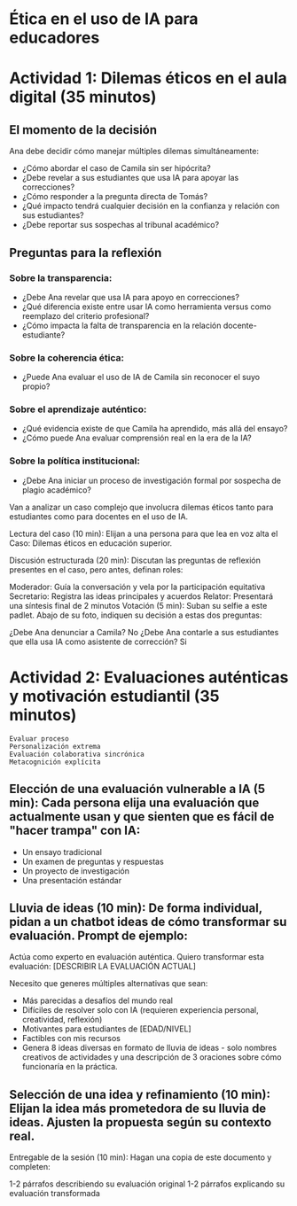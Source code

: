 # Ética en el uso de IA para educadores
# Actividad 1: Dilemas éticos en el aula digital (35 minutos)

## El momento de la decisión
Ana debe decidir cómo manejar múltiples dilemas simultáneamente:
- ¿Cómo abordar el caso de Camila sin ser hipócrita?
- ¿Debe revelar a sus estudiantes que usa IA para apoyar las correcciones?
- ¿Cómo responder a la pregunta directa de Tomás?
- ¿Qué impacto tendrá cualquier decisión en la confianza y relación con sus estudiantes?
- ¿Debe reportar sus sospechas al tribunal académico?
## Preguntas para la reflexión
### Sobre la transparencia:
- ¿Debe Ana revelar que usa IA para apoyo en correcciones?
- ¿Qué diferencia existe entre usar IA como herramienta versus como reemplazo del criterio profesional?
- ¿Cómo impacta la falta de transparencia en la relación docente-estudiante?
### Sobre la coherencia ética:
- ¿Puede Ana evaluar el uso de IA de Camila sin reconocer el suyo propio?
### Sobre el aprendizaje auténtico:
- ¿Qué evidencia existe de que Camila ha aprendido, más allá del ensayo?
- ¿Cómo puede Ana evaluar comprensión real en la era de la IA?
### Sobre la política institucional:
- ¿Debe Ana iniciar un proceso de investigación formal por sospecha de plagio académico?

Van a analizar un caso complejo que involucra dilemas éticos tanto para estudiantes como para docentes en el uso de IA.

Lectura del caso (10 min): Elijan a una persona para que lea en voz alta el Caso: Dilemas éticos en educación superior.

Discusión estructurada (20 min): Discutan las preguntas de reflexión presentes en el caso, pero antes, definan roles:

Moderador: Guía la conversación y vela por la participación equitativa
Secretario: Registra las ideas principales y acuerdos
Relator: Presentará una síntesis final de 2 minutos
Votación (5 min): Suban su selfie a este padlet. Abajo de su foto, indiquen su decisión a estas dos preguntas:

¿Debe Ana denunciar a Camila?
No
¿Debe Ana contarle a sus estudiantes que ella usa IA como asistente de corrección?
Si

# Actividad 2: Evaluaciones auténticas y motivación estudiantil (35 minutos)
```
Evaluar proceso
Personalización extrema
Evaluación colaborativa sincrónica
Metacognición explícita
```

## Elección de una evaluación vulnerable a IA (5 min): Cada persona elija una evaluación que actualmente usan y que sienten que es fácil de "hacer trampa" con IA:

- Un ensayo tradicional
- Un examen de preguntas y respuestas
- Un proyecto de investigación
- Una presentación estándar
## Lluvia de ideas (10 min): De forma individual, pidan a un chatbot ideas de cómo transformar su evaluación. Prompt de ejemplo:

Actúa como experto en evaluación auténtica. Quiero transformar esta evaluación: [DESCRIBIR LA EVALUACIÓN ACTUAL]

Necesito que generes múltiples alternativas que sean:

- Más parecidas a desafíos del mundo real
- Difíciles de resolver solo con IA (requieren experiencia personal, creatividad, reflexión)
- Motivantes para estudiantes de [EDAD/NIVEL]
- Factibles con mis recursos
- Genera 8 ideas diversas en formato de lluvia de ideas - solo nombres creativos de actividades y una descripción de 3 oraciones sobre cómo funcionaría en la práctica.

## Selección de una idea y refinamiento (10 min): Elijan la idea más prometedora de su lluvia de ideas. Ajusten la propuesta según su contexto real.

Entregable de la sesión (10 min): Hagan una copia de este documento y completen:

1-2 párrafos describiendo su evaluación original
1-2 párrafos explicando su evaluación transformada

